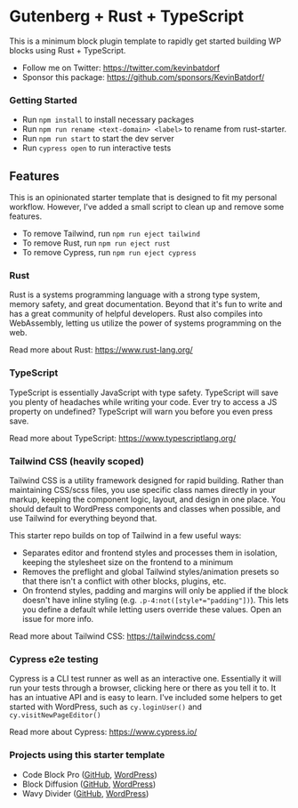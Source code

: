 # Gutenberg + Rust + TypeScript

This is a minimum block plugin template to rapidly get started building WP blocks using Rust + TypeScript.

-   Follow me on Twitter: https://twitter.com/kevinbatdorf
-   Sponsor this package: https://github.com/sponsors/KevinBatdorf/

### Getting Started

-   Run `npm install` to install necessary packages
-   Run `npm run rename <text-domain> <label>` to rename from rust-starter.
-   Run `npm run start` to start the dev server
-   Run `cypress open` to run interactive tests

## Features

This is an opinionated starter template that is designed to fit my personal workflow. However, I've added a small script to clean up and remove some features.

-   To remove Tailwind, run `npm run eject tailwind`
-   To remove Rust, run `npm run eject rust`
-   To remove Cypress, run `npm run eject cypress`

### Rust

Rust is a systems programming language with a strong type system, memory safety, and great documentation. Beyond that it's fun to write and has a great community of helpful developers. Rust also compiles into WebAssembly, letting us utilize the power of systems programming on the web.

Read more about Rust: https://www.rust-lang.org/

### TypeScript

TypeScript is essentially JavaScript with type safety. TypeScript will save you plenty of headaches while writing your code. Ever try to access a JS property on undefined? TypeScript will warn you before you even press save.

Read more about TypeScript: https://www.typescriptlang.org/

### Tailwind CSS (heavily scoped)

Tailwind CSS is a utility framework designed for rapid building. Rather than maintaining CSS/scss files, you use specific class names directly in your markup, keeping the component logic, layout, and design in one place. You should default to WordPress components and classes when possible, and use Tailwind for everything beyond that.

This starter repo builds on top of Tailwind in a few useful ways:

-   Separates editor and frontend styles and processes them in isolation, keeping the stylesheet size on the frontend to a minimum
-   Removes the preflight and global Tailwind styles/animation presets so that there isn't a conflict with other blocks, plugins, etc.
-   On frontend styles, padding and margins will only be applied if the block doesn't have inline styling (e.g. `.p-4:not([style*="padding"])`). This lets you define a default while letting users override these values. Open an issue for more info.

Read more about Tailwind CSS: https://tailwindcss.com/

### Cypress e2e testing

Cypress is a CLI test runner as well as an interactive one. Essentially it will run your tests through a browser, clicking here or there as you tell it to. It has an intuative API and is easy to learn. I've included some helpers to get started with WordPress, such as `cy.loginUser()` and `cy.visitNewPageEditor()`

Read more about Cypress: https://www.cypress.io/

### Projects using this starter template

-   Code Block Pro ([GitHub](https://github.com/KevinBatdorf/code-block-pro/), [WordPress](https://wordpress.org/plugins/code-block-pro/))
-   Block Diffusion ([GitHub](https://github.com/KevinBatdorf/block-diffusion), [WordPress](https://wordpress.org/plugins/stable-diffusion/))
-   Wavy Divider ([GitHub](https://github.com/KevinBatdorf/wavy-divider), [WordPress](https://wordpress.org/plugins/wavy-divider/))
